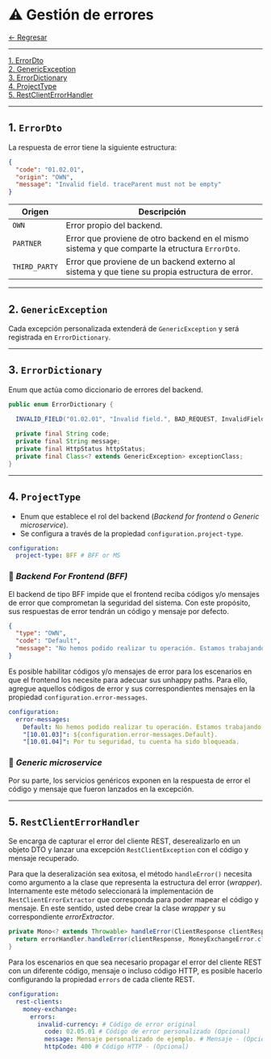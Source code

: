 # ⚠️ Gestión de errores 

[← Regresar](./../README.md)

---

[1. ErrorDto](#1-errordto) <br>
[2. GenericException](#2-genericexception) <br>
[3. ErrorDictionary](#3-errordictionary) <br>
[4. ProjectType](#4-projecttype) <br>
[5. RestClientErrorHandler](#5-restclienterrorhandler) <br>

---

## 1. `ErrorDto`
La respuesta de error tiene la siguiente estructura:

```json
{
  "code": "01.02.01",
  "origin": "OWN",
  "message": "Invalid field. traceParent must not be empty"
}
```

| Origen        | Descripción                                                                                    |
|---------------|------------------------------------------------------------------------------------------------|
| `OWN`         | Error propio del backend.                                                                      |
| `PARTNER`     | Error que proviene de otro backend en el mismo sistema y que comparte la etructura `ErrorDto`. |
| `THIRD_PARTY` | Error que proviene de un backend externo al sistema y que tiene su propia estructura de error. |

---

## 2. `GenericException`
Cada excepción personalizada extenderá de `GenericException` y será registrada en `ErrorDictionary`.

---

## 3. `ErrorDictionary`
Enum que actúa como diccionario de errores del backend.

```java
public enum ErrorDictionary {

  INVALID_FIELD("01.02.01", "Invalid field.", BAD_REQUEST, InvalidFieldException.class),;
    
  private final String code;
  private final String message;
  private final HttpStatus httpStatus;
  private final Class<? extends GenericException> exceptionClass;
}
```

---

## 4. `ProjectType`
- Enum que establece el rol del backend (*Backend for frontend* o *Generic microservice*). 
- Se configura a través de la propiedad `configuration.project-type`.

```yaml
configuration:
  project-type: BFF # BFF or MS
```

### 📌 *Backend For Frontend (BFF)*
El backend de tipo BFF impide que el frontend reciba códigos y/o mensajes de error que comprometan la seguridad del sistema.
Con este propósito, sus respuestas de error tendrán un código y mensaje por defecto.

```json
{
  "type": "OWN",
  "code": "Default",
  "message": "No hemos podido realizar tu operación. Estamos trabajando para solucionar el inconveniente."
}
```

Es posible habilitar códigos y/o mensajes de error para los escenarios en que el frontend los necesite para adecuar sus unhappy paths.
Para ello, agregue aquellos códigos de error y sus correspondientes mensajes en la propiedad `configuration.error-messages`.

```yaml
configuration:
  error-messages:
    Default: No hemos podido realizar tu operación. Estamos trabajando para solucionar el inconveniente.
    "[10.01.03]": ${configuration.error-messages.Default}.
    "[10.01.04]": Por tu seguridad, tu cuenta ha sido bloqueada.
```

### 📌 *Generic microservice*
Por su parte, los servicios genéricos exponen en la respuesta de error el código y mensaje que fueron lanzados en la excepción.

---

## 5. `RestClientErrorHandler`
Se encarga de capturar el error del cliente REST, deserealizarlo en un objeto DTO y lanzar una excepción `RestClientException` con el código y mensaje recuperado.

Para que la deseralización sea exitosa, el método `handleError()` necesita como argumento a la clase que representa la estructura del error (*wrapper*).
Internamente este método seleccionará la implementación de `RestClientErrorExtractor` que corresponda para poder mapear el código y mensaje.
En este sentido, usted debe crear la clase *wrapper* y su correspondiente *errorExtractor*.

```java
private Mono<? extends Throwable> handleError(ClientResponse clientResponse) {
  return errorHandler.handleError(clientResponse, MoneyExchangeError.class, SERVICE_NAME);
}
```

Para los escenarios en que sea necesario propagar el error del cliente REST con un diferente código, mensaje o incluso código HTTP, es posible hacerlo configurando la propiedad `errors` de cada cliente REST.

```yaml
configuration:
  rest-clients:
    money-exchange:
      errors:
        invalid-currency: # Código de error original
          code: 02.05.01 # Código de error personalizado (Opcional)
          message: Mensaje personalizado de ejemplo. # Mensaje - (Opcional)
          httpCode: 400 # Código HTTP - (Opcional)
```


